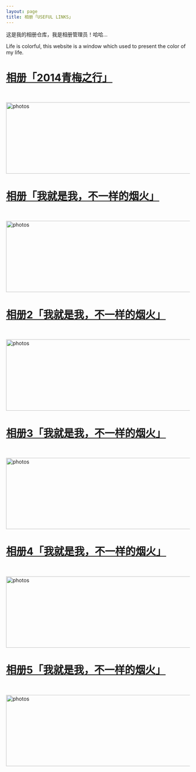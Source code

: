 ```yaml
---
layout: page
title: 相册「USEFUL LINKS」 
---
```


这是我的相册仓库，我是相册管理员！哈哈...       
       
<P>Life is colorful, this website is a window which used to present the color of my life.    

<p>
<a href="/photos/"  style="color:#272727" target="_blank"><h1>相册「2014青梅之行」</h1></a>  
</p>

<a href="/photos/" target="_blank"><img src="http://omjh2j5h3.bkt.clouddn.com/tupian.png" width="967" height="195" alt="photos" display="block"/></a>


<p>
<a href="/photosofown/"  style="color:#272727" target="_blank"><h1>相册「我就是我，不一样的烟火」</h1></a>  
</p>

<a href="/photos/" target="_blank"><img src="https://farm5.staticflickr.com/4214/35263898770_cfb43b9a8d.jpg" width="967" height="195" alt="photos" display="block"/></a>


<p>
<a href="/photosofown/"  style="color:#272727" target="_blank"><h1>相册2「我就是我，不一样的烟火」</h1></a>  
</p>

<a href="/photos/" target="_blank"><img src="https://farm5.staticflickr.com/4214/35263898770_cfb43b9a8d.jpg" width="967" height="195" alt="photos" display="block"/></a>


<p>
<a href="/photosofown/"  style="color:#272727" target="_blank"><h1>相册3「我就是我，不一样的烟火」</h1></a>  
</p>

<a href="/photos/" target="_blank"><img src="https://farm5.staticflickr.com/4214/35263898770_cfb43b9a8d.jpg" width="967" height="195" alt="photos" display="block"/></a>


<p>
<a href="/photosofown/"  style="color:#272727" target="_blank"><h1>相册4「我就是我，不一样的烟火」</h1></a>  
</p>

<a href="/photos/" target="_blank"><img src="https://farm5.staticflickr.com/4214/35263898770_cfb43b9a8d.jpg" width="967" height="195" alt="photos" display="block"/></a>


<p>
<a href="/photosofown/"  style="color:#272727" target="_blank"><h1>相册5「我就是我，不一样的烟火」</h1></a>  
</p>

<a href="/photos/" target="_blank"><img src="https://farm5.staticflickr.com/4214/35263898770_cfb43b9a8d.jpg" width="967" height="195" alt="photos" display="block"/></a>
